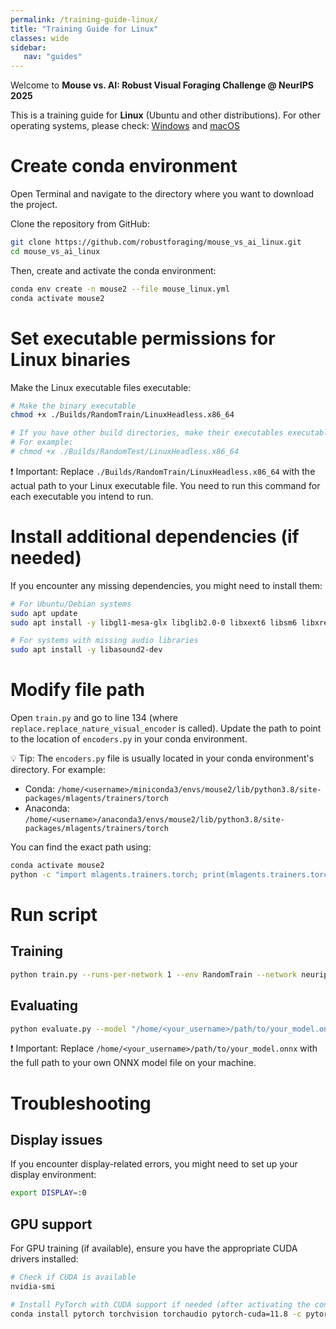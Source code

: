 ```yaml
---
permalink: /training-guide-linux/
title: "Training Guide for Linux"
classes: wide
sidebar:
   nav: "guides"
---
```

Welcome to **Mouse vs. AI: Robust Visual Foraging Challenge @ NeurIPS 2025**

This is a training guide for **Linux** (Ubuntu and other distributions). For other operating systems, please check:
[Windows](/training-guide-win/) and [macOS](/training-guide-macos/)

# Create conda environment
Open Terminal and navigate to the directory where you want to download the project.

Clone the repository from GitHub:
```bash
git clone https://github.com/robustforaging/mouse_vs_ai_linux.git
cd mouse_vs_ai_linux
```

Then, create and activate the conda environment:
```bash
conda env create -n mouse2 --file mouse_linux.yml
conda activate mouse2
```

# Set executable permissions for Linux binaries
Make the Linux executable files executable:
```bash
# Make the binary executable
chmod +x ./Builds/RandomTrain/LinuxHeadless.x86_64

# If you have other build directories, make their executables executable too
# For example:
# chmod +x ./Builds/RandomTest/LinuxHeadless.x86_64
```

❗ Important:
Replace `./Builds/RandomTrain/LinuxHeadless.x86_64` with the actual path to your Linux executable file.
You need to run this command for each executable you intend to run.

# Install additional dependencies (if needed)
If you encounter any missing dependencies, you might need to install them:
```bash
# For Ubuntu/Debian systems
sudo apt update
sudo apt install -y libgl1-mesa-glx libglib2.0-0 libxext6 libsm6 libxrender1

# For systems with missing audio libraries
sudo apt install -y libasound2-dev
```

# Modify file path
Open `train.py` and go to line 134 (where `replace.replace_nature_visual_encoder` is called).
Update the path to point to the location of `encoders.py` in your conda environment.

💡 Tip: The `encoders.py` file is usually located in your conda environment's directory. For example: 
- Conda: `/home/<username>/miniconda3/envs/mouse2/lib/python3.8/site-packages/mlagents/trainers/torch`
- Anaconda: `/home/<username>/anaconda3/envs/mouse2/lib/python3.8/site-packages/mlagents/trainers/torch`

You can find the exact path using:
```bash
conda activate mouse2
python -c "import mlagents.trainers.torch; print(mlagents.trainers.torch.__file__.replace('__init__.py', 'encoders.py'))"
```

# Run script
## Training
```bash
python train.py --runs-per-network 1 --env RandomTrain --network neurips,simple,fully_connected,resnet,alexnet
```

## Evaluating
```bash
python evaluate.py --model "/home/<your_username>/path/to/your_model.onnx" --log-name "example.txt" --episodes 10
```

❗ Important:
Replace `/home/<your_username>/path/to/your_model.onnx` with the full path to your own ONNX model file on your machine.

# Troubleshooting
## Display issues
If you encounter display-related errors, you might need to set up your display environment:
```bash
export DISPLAY=:0
```

## GPU support
For GPU training (if available), ensure you have the appropriate CUDA drivers installed:
```bash
# Check if CUDA is available
nvidia-smi

# Install PyTorch with CUDA support if needed (after activating the conda environment)
conda install pytorch torchvision torchaudio pytorch-cuda=11.8 -c pytorch -c nvidia
```
